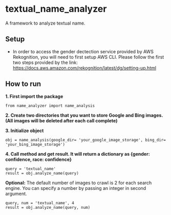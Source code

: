 # textual_name_analyzer
A framework to analyze textual name.

## Setup
* In order to access the gender dectection service provided by AWS Rekognition, you will need to first setup AWS CLI. Please follow the first two steps provided by the link: https://docs.aws.amazon.com/rekognition/latest/dg/setting-up.html

## How to run
**1. First import the package**
```
from name_analyzer import name_analysis
```

**2. Create two directories that you want to store Google and Bing images. (All images will be deleted after each call complete)**

**3. Initialize object**
```
obj = name_analysis(google_dir= 'your_google_image_storage', bing_dir= 'your_bing_image_storage')
```

**4. Call method and get result. It will return a dictionary as {gender: confidence, race: confidence}** 
```
query = 'textual_name'
result = obj.analyze_name(query)
```

**Optional:**
The default number of images to crawl is 2 for each search engine. You can specify a number by passing an integer in second argument.
```
query, num = 'textual_name', 4
result = obj.analyze_name(query, num)
```
